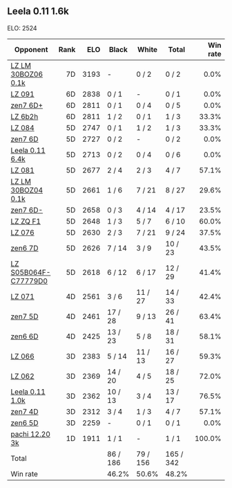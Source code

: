 ## Leela 0.11 1.6k ##

ELO: 2524

Opponent | Rank | ELO | Black | White | Total | Win rate
---------|-----:|----:|-------|-------|-------|-------:
[LZ LM 30BOZ06 0.1k](LZ%20LM%2030BOZ06%200.1k.md) | 7D | 3193 | - | 0 / 2 | 0 / 2 | 0.0%
[LZ 091](LZ%20091.md) | 6D | 2838 | 0 / 1 | - | 0 / 1 | 0.0%
[zen7 6D+](zen7%206D+.md) | 6D | 2811 | 0 / 1 | 0 / 4 | 0 / 5 | 0.0%
[LZ 6b2h](LZ%206b2h.md) | 6D | 2811 | 1 / 2 | 0 / 1 | 1 / 3 | 33.3%
[LZ 084](LZ%20084.md) | 5D | 2747 | 0 / 1 | 1 / 2 | 1 / 3 | 33.3%
[zen7 6D](zen7%206D.md) | 5D | 2727 | 0 / 2 | - | 0 / 2 | 0.0%
[Leela 0.11 6.4k](Leela%200.11%206.4k.md) | 5D | 2713 | 0 / 2 | 0 / 4 | 0 / 6 | 0.0%
[LZ 081](LZ%20081.md) | 5D | 2677 | 2 / 4 | 2 / 3 | 4 / 7 | 57.1%
[LZ LM 30BOZ04 0.1k](LZ%20LM%2030BOZ04%200.1k.md) | 5D | 2661 | 1 / 6 | 7 / 21 | 8 / 27 | 29.6%
[zen7 6D-](zen7%206D-.md) | 5D | 2658 | 0 / 3 | 4 / 14 | 4 / 17 | 23.5%
[LZ ZQ F1](LZ%20ZQ%20F1.md) | 5D | 2648 | 1 / 3 | 5 / 7 | 6 / 10 | 60.0%
[LZ 076](LZ%20076.md) | 5D | 2630 | 2 / 3 | 7 / 21 | 9 / 24 | 37.5%
[zen6 7D](zen6%207D.md) | 5D | 2626 | 7 / 14 | 3 / 9 | 10 / 23 | 43.5%
[LZ S05B064F-C77779D0](LZ%20S05B064F-C77779D0.md) | 5D | 2618 | 6 / 12 | 6 / 17 | 12 / 29 | 41.4%
[LZ 071](LZ%20071.md) | 4D | 2561 | 3 / 6 | 11 / 27 | 14 / 33 | 42.4%
[zen7 5D](zen7%205D.md) | 4D | 2461 | 17 / 28 | 9 / 13 | 26 / 41 | 63.4%
[zen6 6D](zen6%206D.md) | 4D | 2425 | 13 / 23 | 5 / 8 | 18 / 31 | 58.1%
[LZ 066](LZ%20066.md) | 3D | 2383 | 5 / 14 | 11 / 13 | 16 / 27 | 59.3%
[LZ 062](LZ%20062.md) | 3D | 2369 | 14 / 20 | 4 / 5 | 18 / 25 | 72.0%
[Leela 0.11 1.0k](Leela%200.11%201.0k.md) | 3D | 2362 | 10 / 13 | 3 / 4 | 13 / 17 | 76.5%
[zen7 4D](zen7%204D.md) | 3D | 2312 | 3 / 4 | 1 / 3 | 4 / 7 | 57.1%
[zen6 5D](zen6%205D.md) | 3D | 2259 | - | 0 / 1 | 0 / 1 | 0.0%
[pachi 12.20 3k](pachi%2012.20%203k.md) | 1D | 1911 | 1 / 1 | - | 1 / 1 | 100.0%
Total | | | 86 / 186 | 79 / 156 | 165 / 342 | 
Win rate| | | 46.2% | 50.6% | 48.2% | 
